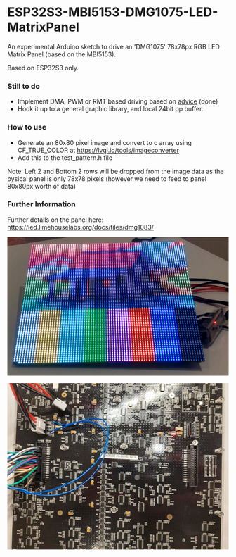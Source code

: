 # ESP32S3-MBI5153-DMG1075-LED-MatrixPanel
An experimental Arduino sketch to drive an 'DMG1075' 78x78px RGB LED Matrix Panel (based on the MBI5153).

Based on ESP32S3 only.

### Still to do
* Implement DMA, PWM or RMT based driving based on [advice](https://github.com/mrfaptastic/ESP32-HUB75-MatrixPanel-DMA/discussions/324#discussioncomment-7845435) (done)
* Hook it up to a general graphic library, and local 24bit pp buffer.

### How to use
* Generate an 80x80 pixel image and convert to c array using CF_TRUE_COLOR at https://lvgl.io/tools/imageconverter
* Add this to the test_pattern.h file

Note: Left 2 and Bottom 2 rows will be dropped from the image data as the pysical panel is only 78x78 pixels (however we need to feed to panel 80x80px worth of data)

### Further Information
Further details on the panel here: https://led.limehouselabs.org/docs/tiles/dmg1083/

![Front](docs/front.jpg)

![Back](docs/back.jpg)

